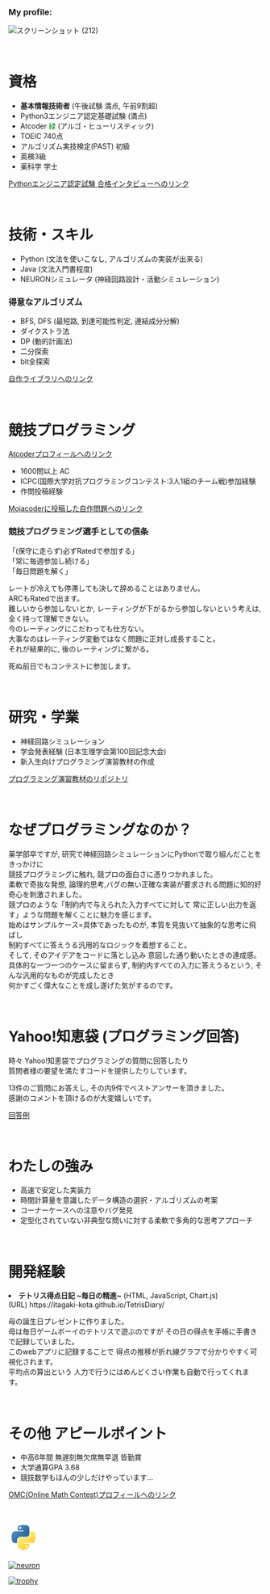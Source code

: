 <h3 align="left">My profile:</h3>



![スクリーンショット (212)](https://user-images.githubusercontent.com/92770947/197527519-0f47b753-afd4-49fe-8eb5-6c09634587ce.png)

</br>

# 資格
<ul>
  <li><strong>基本情報技術者</strong> (午後試験 満点, 午前9割超)</strong></li>
  <li>Python3エンジニア認定基礎試験 (満点)</li>
  <li>Atcoder <font color="#008000">緑</font> (アルゴ・ヒューリスティック)</li>
 <li>TOEIC 740点</li>
 <li>アルゴリズム実技検定(PAST) 初級</li>
  <li>英検3級</li>
  <li>薬科学 学士</li>
</ul>

[Pythonエンジニア認定試験 合格インタビューへのリンク](https://www.pythonic-exam.com/archives/4962)



</br>

# 技術・スキル
<ul>
  <li>Python (文法を使いこなし, アルゴリズムの実装が出来る)</li>
  <li>Java (文法入門書程度)</li>
 <li>NEURONシミュレータ (神経回路設計・活動シミュレーション)</li>
 </ul>

 ### 得意なアルゴリズム
 <ul>
  <li>BFS, DFS (最短路, 到達可能性判定, 連結成分分解)</li>
  <li>ダイクストラ法</li>
  <li>DP (動的計画法)</li>
  <li>二分探索</li>
  <li>bit全探索</li>
 </ul>

 [自作ライブラリへのリンク](https://github.com/Itagaki-Kota/Original_Library)


</br>

# 競技プログラミング
[Atcoderプロフィールへのリンク](https://atcoder.jp/users/u_kun)
<ul>
  <li>1600問以上 AC</li>
  <li>ICPC(国際大学対抗プログラミングコンテスト:3人1組のチーム戦)参加経験</li>
  <li>作問投稿経験</li>
 </ul>

[Mojacoderに投稿した自作問題へのリンク](https://mojacoder.app/users/u_kun/problems/N2bingo)


### 競技プログラミング選手としての信条
「(保守に走らず)必ずRatedで参加する」  
「常に毎週参加し続ける」  
「毎日問題を解く」  

レートが冷えても停滞しても決して辞めることはありません。  
ARCもRatedで出ます。  
難しいから参加しないとか, レーティングが下がるから参加しないという考えは, 全く持って理解できない。  
今のレーティングにこだわっても仕方ない。  
大事なのはレーティング変動ではなく問題に正対し成長すること。  
それが結果的に, 後のレーティングに繋がる。

死ぬ前日でもコンテストに参加します。




</br>

# 研究・学業

<ul>
  <li>神経回路シミュレーション</li>
  <li>学会発表経験 (日本生理学会第100回記念大会)</li>
  <li>新入生向けプログラミング演習教材の作成</li>
 </ul>

[プログラミング演習教材のリポジトリ](https://github.com/Itagaki-Kota/Original_Problems)

</br>

# なぜプログラミングなのか？

薬学部卒ですが, 研究で神経回路シミュレーションにPythonで取り組んだことをきっかけに    
競技プログラミングに触れ, 競プロの面白さに憑りつかれました。  
柔軟で奇抜な発想, 論理的思考,バグの無い正確な実装が要求される問題に知的好奇心を刺激されました。  
競プロのような「制約内で与えられた入力すべてに対して 常に正しい出力を返す」ような問題を解くことに魅力を感じます。  
始めはサンプルケース=具体であったものが, 本質を見抜いて抽象的な思考に飛ばし   
制約すべてに答えうる汎用的なロジックを着想すること。  
そして, そのアイデアをコードに落とし込み 意図した通り動いたときの達成感。    
具体的な一つ一つのケースに留まらず, 制約内すべての入力に答えうるという, そんな汎用的なものが完成したとき     
何かすごく偉大なことを成し遂げた気がするのです。

</br>

# Yahoo!知恵袋 (プログラミング回答)
時々 Yahoo!知恵袋でプログラミングの質問に回答したり  
質問者様の要望を満たすコードを提供したりしています。  

13件のご質問にお答えし, その内9件でベストアンサーを頂きました。  
感謝のコメントを頂けるのが大変嬉しいです。

[回答例](https://detail.chiebukuro.yahoo.co.jp/qa/question_detail/q11264054466)

</br>

# わたしの強み
<ul>
  <li>高速で安定した実装力</li>
  <li>時間計算量を意識したデータ構造の選択・アルゴリズムの考案</li>
  <li>コーナーケースへの注意やバグ発見</li>
   <li>定型化されていない非典型な問いに対する柔軟で多角的な思考アプローチ</li>

</ul>


</br>

# 開発経験
<li><strong>テトリス得点日記 ~毎日の精進~</strong>    (HTML, JavaScript, Chart.js)</li>
(URL) https://itagaki-kota.github.io/TetrisDiary/  

母の誕生日プレゼントに作りました。  
母は毎日ゲームボーイのテトリスで遊ぶのですが その日の得点を手帳に手書きで記録していました。  
このwebアプリに記録することで 得点の推移が折れ線グラフで分かりやすく可視化されます。  
平均点の算出という 人力で行うにはめんどくさい作業も自動で行ってくれます。  







</br>

# その他 アピールポイント
<ul>
  <li>中高6年間 無遅刻無欠席無早退 皆勤賞</li>
  <li>大学通算GPA 3.68</li>
  <li>競技数学もほんの少しだけやっています...</li>
 </ul>

 [OMC(Online Math Contest)プロフィールへのリンク](https://onlinemathcontest.com/users/u_kun)

 </br>














<p align="left"> <a href="https://www.python.org" target="_blank" rel="noreferrer"> <img src="https://raw.githubusercontent.com/devicons/devicon/master/icons/python/python-original.svg" alt="python" width="60" height="60"/> </a> </p>

<p align="left"> <a href="https://www.neuron.yale.edu/neuron/" target="_blank" rel="noreferrer"> <img src="https://user-images.githubusercontent.com/92770947/197472660-ada8e9e7-0f59-4b91-9d8f-c849f4b4d456.png" alt="neuron" width="230" height="60"/> </a> </p>


[![trophy](https://github-profile-trophy.vercel.app/?username=Itagaki-Kota)](https://github.com/Itagaki-Kota/github-profile-trophy)













<!--
**Itagaki-Kota/Itagaki-Kota** is a ✨ _special_ ✨ repository because its `README.md` (this file) appears on your GitHub profile.

Here are some ideas to get you started:

- 🔭 I’m currently working on ...
- 🌱 I’m currently learning ...
- 👯 I’m looking to collaborate on ...
- 🤔 I’m looking for help with ...
- 💬 Ask me about ...
- 📫 How to reach me: ...
- 😄 Pronouns: ...
- ⚡ Fun fact: ...
-->
